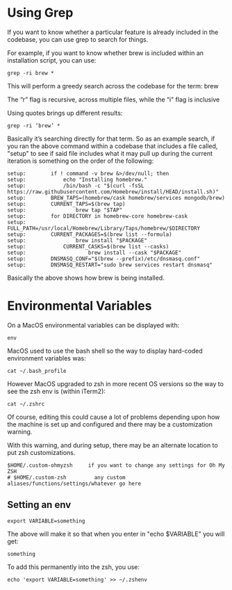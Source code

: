 # Using Grep

If you want to know whether a particular feature is already included in the codebase, you can use grep to search for things.

For example, if you want to know whether brew is included within an installation script, you can use:

```
grep -ri brew *
```

This will perform a greedy search across the codebase for the term: brew

The “r” flag is recursive, across multiple files, while the “i" flag is inclusive

Using quotes brings up different results:

```
grep -ri ‘brew’ * 
```

Basically it’s searching directly for that term.  So as an example search, if you ran the above command within a codebase that includes a file called, "setup" to see if said file includes what it may pull up during the current iteration is something on the order of the following:

```
setup:        if ! command -v brew &>/dev/null; then
setup:            echo "Installing homebrew."
setup:            /bin/bash -c "$(curl -fsSL https://raw.githubusercontent.com/Homebrew/install/HEAD/install.sh)"
setup:        BREW_TAPS=(homebrew/cask homebrew/services mongodb/brew)
setup:        CURRENT_TAPS=$(brew tap)
setup:                brew tap "$TAP"
setup:        for DIRECTORY in homebrew-core homebrew-cask
setup:            FULL_PATH=/usr/local/Homebrew/Library/Taps/homebrew/$DIRECTORY
setup:        CURRENT_PACKAGES=$(brew list --formula)
setup:                brew install "$PACKAGE"
setup:            CURRENT_CASKS=$(brew list --casks)
setup:                    brew install --cask "$PACKAGE"
setup:        DNSMASQ_CONF="$(brew --prefix)/etc/dnsmasq.conf"
setup:        DNSMASQ_RESTART="sudo brew services restart dnsmasq"
```

Basically the above shows how brew is being installed.

# Environmental Variables

On a MacOS environmental variables can be displayed with:

```
env
```

MacOS used to use the bash shell so the way to display hard-coded environment variables was:

```
cat ~/.bash_profile
```
However MacOS upgraded to zsh in more recent OS versions so the way to see the zsh env is (within iTerm2):

```
cat ~/.zshrc
```
Of course, editing this could cause a lot of problems depending upon how the machine is set up and configured and there may be a customization warning.

With this warning, and during setup, there may be an alternate location to put zsh customizations.

```
$HOME/.custom-ohmyzsh     if you want to change any settings for Oh My ZSH
# $HOME/.custom-zsh         any custom aliases/functions/settings/whatever go here
```

## Setting an env

```
export VARIABLE=something
```
The above will make it so that when you enter in "echo $VARIABLE" you will get:

```
something
```

To add this permanently into the zsh, you use:

```
echo 'export VARIABLE=something' >> ~/.zshenv
```
